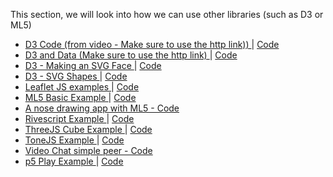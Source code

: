 This section, we will look into how we can use other libraries (such as D3 or ML5)
        <ul class="list">
            <li class="list-item">
                <a href="http://mathuramg.com/IMA-Low-Res-Connections-Lab/Week_11%7CClient_Side_Libraries/D3/D3_Code_In_Video/"
                    target="_blank" class="link">
                    D3 Code (from video - Make sure to use the http link))
                </a>
                |
                <a href="https://github.com/MathuraMG/IMA-Low-Res-Connections-Lab/tree/master/Week_11%7CClient_Side_Libraries/D3/D3_Code_In_Video"
                    target="_blank" class="link">
                    Code
                </a>
            </li>
            <li class="list-item">
                <a href="http://mathuramg.com/IMA-Low-Res-Connections-Lab/Week_11%7CClient_Side_Libraries/D3/D3_Data/"
                    target="_blank" class="link">
                    D3 and Data (Make sure to use the http link)
                </a>
                |
                <a href="https://github.com/MathuraMG/IMA-Low-Res-Connections-Lab/tree/master/Week_11%7CClient_Side_Libraries/D3/D3_Data"
                    target="_blank" class="link">
                    Code
                </a>
            </li>
            <li class="list-item">
                <a href="https://mathuramg.com/IMA-Low-Res-Connections-Lab/Week_11%7CClient_Side_Libraries/D3/SVG_Face/"
                    target="_blank" class="link">
                    D3 - Making an SVG Face
                </a>
                |
                <a href="https://github.com/MathuraMG/IMA-Low-Res-Connections-Lab/tree/master/Week_11%7CClient_Side_Libraries/D3/SVG_Face"
                    target="_blank" class="link">
                    Code
                </a>
            </li>
            <li class="list-item">
                <a href="https://mathuramg.com/IMA-Low-Res-Connections-Lab/Week_11%7CClient_Side_Libraries/D3/SVG_Shapes/"
                    target="_blank" class="link">
                    D3 - SVG Shapes
                </a>
                |
                <a href="https://github.com/MathuraMG/IMA-Low-Res-Connections-Lab/tree/master/Week_11%7CClient_Side_Libraries/D3/SVG_Shapes"
                    target="_blank" class="link">
                    Code
                </a>
            </li>
            <li class="list-item">
                <a href="https://mathuramg.com/IMA-Low-Res-Connections-Lab/Week_11%7CClient_Side_Libraries/Leaflet/"
                    target="_blank" class="link">
                    Leaflet JS examples
                </a>
                |
                <a href="https://github.com/MathuraMG/IMA-Low-Res-Connections-Lab/tree/master/Week_11%7CClient_Side_Libraries/Leaflet"
                    target="_blank" class="link">
                    Code
                </a>
            </li>
            <li class="list-item">
                <a href="https://mathuramg.com/IMA-Low-Res-Connections-Lab/Week_11%7CClient_Side_Libraries/ML5_Hello_World/"
                    target="_blank" class="link">
                    ML5 Basic Example
                </a>
                |
                <a href="https://github.com/MathuraMG/IMA-Low-Res-Connections-Lab/tree/master/Week_11%7CClient_Side_Libraries/ML5_Hello_World"
                    target="_blank" class="link">
                    Code
                </a>
            </li>
            <li>
                <a href="https://editor.p5js.org/pclusers/sketches/C5Hmq4b9b"
                    target="_blank" class="link">
                    A nose drawing app with ML5 - Code
                </a>
            </li>
            <li class="list-item">
                <a href="https://mathuramg.com/IMA-Low-Res-Connections-Lab/Week_11%7CClient_Side_Libraries/Rivescript/"
                    target="_blank" class="link">
                    Rivescript Example
                </a>
                |
                <a href="https://github.com/MathuraMG/IMA-Low-Res-Connections-Lab/tree/master/Week_11%7CClient_Side_Libraries/Rivescript"
                    target="_blank" class="link">
                    Code
                </a>
            </li>
            <li class="list-item">
                <a href="https://mathuramg.com/IMA-Low-Res-Connections-Lab/Week_11%7CClient_Side_Libraries/Three_Cube_Example/"
                    target="_blank" class="link">
                    ThreeJS Cube Example
                </a>
                |
                <a href="https://github.com/MathuraMG/IMA-Low-Res-Connections-Lab/tree/master/Week_11%7CClient_Side_Libraries/Three_Cube_Example"
                    target="_blank" class="link">
                    Code
                </a>
            </li>
            <li class="list-item">
                <a href="https://mathuramg.com/IMA-Low-Res-Connections-Lab/Week_11%7CClient_Side_Libraries/Tonejs_Example/"
                    target="_blank" class="link">
                    ToneJS Example
                </a>
                |
                <a href="https://github.com/MathuraMG/IMA-Low-Res-Connections-Lab/tree/master/Week_11%7CClient_Side_Libraries/Tonejs_Example"
                    target="_blank" class="link">
                    Code
                </a>
            </li>
            <li class="list-item">
                <a href="https://github.com/MathuraMG/IMA-Low-Res-Connections-Lab/tree/master/Week_11%7CClient_Side_Libraries/video_chat_simplepeer"
                    target="_blank" class="link">
                    Video Chat simple peer - Code
                </a>
            </li>
            <li class="list-item">
                <a href="http://craigprotzel.github.io/space-flyer/"
                    target="_blank" class="link">
                    p5 Play Example
                </a>
                |
                <a href=" https://github.com/craigprotzel/space-flyer"
                    target="_blank" class="link">
                    Code
                </a>
            </li>
